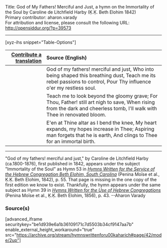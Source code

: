 <html>
<head></head>
<body>
Title: God of My Fathers! Merciful and Just, a hymn on the Immortality of the Soul by Caroline de Litchfield Harby (Ḳ.Ḳ. Beth Elohim 1842)<br />
Primary contributor: aharon.varady<br />
For attribution and license, please consult the following URL: <a href="http://opensiddur.org/?p=39573">http://opensiddur.org/?p=39573</a>
<p />
<hr />

[xyz-ihs snippet="Table-Options"]<table style="margin-left: auto; margin-right: auto;" class="draggable">
<thead><tr><th id="x" style="text-align: right;"><a href="/contribute/upload/">Contribute a translation</a></th><th style="text-align: left;">Source (English)</th></tr></thead>
<tbody>
<tr><td style="vertical-align:top;">
<div class="liturgy" lang="he" style="text-align: right;">

</div></td>

<td style="vertical-align:top;">
<div class="english" lang="en" style="text-align: left;">
God of my fathers! merciful and just, 
Who into being shaped this breathing dust, 
Teach me its rebel passions to control, 
Pour Thy influence o'er my restless soul. 
</div></td></tr>


<tr><td style="vertical-align:top;">
<div class="liturgy" lang="he" style="text-align: right;">

</div></td>

<td style="vertical-align:top;">
<div class="english" lang="en" style="text-align: left;">
Teach me to look beyond the gloomy grave; 
For Thou, Father! still art nigh to save, 
When rising from the dark and cheerless tomb, 
I'll walk with Thee in renovated bloom. 
</div></td></tr>


<tr><td style="vertical-align:top;">
<div class="liturgy" lang="he" style="text-align: right;">

</div></td>

<td style="vertical-align:top;">
<div class="english" lang="en" style="text-align: left;">
E'en at Thine altar as I bend the knee, 
My heart expands, my hopes increase in Thee; 
Aspiring man forgets that he is earth, 
And clings to Thee for an immortal birth. 
</div></td></tr>
</tbody></table>

<hr />

"God of my fathers! merciful and just," by Caroline de Litchfield Harby (ca.1800-1876), first published in 1842, appears under the subject "Immortality of the Soul" as Hymn 53 in <em><a href="/?p=39305">Hymns Written for the Service of the Hebrew Congregation Beth Elohim, South Carolina</a></em> (Penina Moïse et al., Ḳ.Ḳ. Beth Elohim, 1842), p. 55. That page is missing in the one copy of the first edition we know to exist. Thankfully, the hymn appears under the same subject as Hymn 39 in <em><a href="/?p=39305">Hymns Written for the Use of Hebrew Congregations</a></em> (Penina Moïse et al., Ḳ.Ḳ. Beth Elohim, 1856), p. 43. --Aharon Varady

<h3>Source(s)</h3>

[advanced_iframe securitykey="be1d939e6a1b36109171c7d5503b34cf9147aa7b" enable_external_height_workaround="true" src="https://archive.org/stream/hymnswrittenforu00kaharich#page/42/mode/2up"]

&nbsp;
</body>
</html>